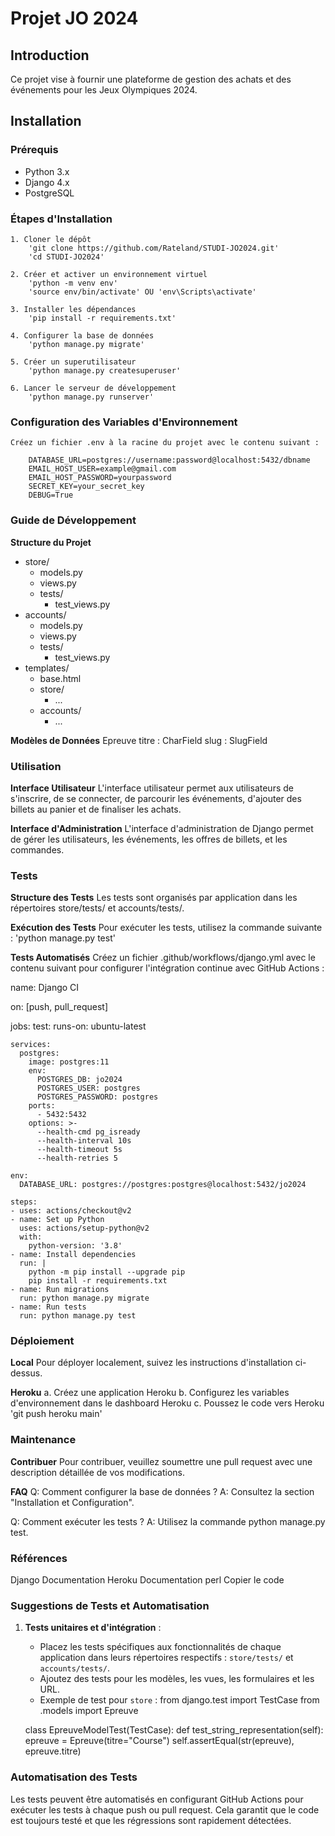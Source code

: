 # Projet JO 2024

## Introduction
Ce projet vise à fournir une plateforme de gestion des achats et des événements pour les Jeux Olympiques 2024.

## Installation
### Prérequis
- Python 3.x
- Django 4.x
- PostgreSQL

### Étapes d'Installation
    1. Cloner le dépôt
        'git clone https://github.com/Rateland/STUDI-JO2024.git'
        'cd STUDI-JO2024'

    2. Créer et activer un environnement virtuel
        'python -m venv env'
        'source env/bin/activate' OU 'env\Scripts\activate'

    3. Installer les dépendances
        'pip install -r requirements.txt'

    4. Configurer la base de données
        'python manage.py migrate'

    5. Créer un superutilisateur
        'python manage.py createsuperuser'

    6. Lancer le serveur de développement
        'python manage.py runserver'

### Configuration des Variables d'Environnement
    Créez un fichier .env à la racine du projet avec le contenu suivant :

        DATABASE_URL=postgres://username:password@localhost:5432/dbname
        EMAIL_HOST_USER=example@gmail.com
        EMAIL_HOST_PASSWORD=yourpassword
        SECRET_KEY=your_secret_key
        DEBUG=True

### Guide de Développement
**Structure du Projet**
- store/
  - models.py
  - views.py
  - tests/
    - test_views.py
- accounts/
  - models.py
  - views.py
  - tests/
    - test_views.py
- templates/
  - base.html
  - store/
    - ...
  - accounts/
    - ...

**Modèles de Données**
Epreuve
titre : CharField
slug : SlugField

### Utilisation
**Interface Utilisateur**
L'interface utilisateur permet aux utilisateurs de s'inscrire, de se connecter, de parcourir les événements, d'ajouter des billets au panier et de finaliser les achats.

**Interface d'Administration**
L'interface d'administration de Django permet de gérer les utilisateurs, les événements, les offres de billets, et les commandes.

### Tests
**Structure des Tests**
Les tests sont organisés par application dans les répertoires store/tests/ et accounts/tests/.

**Exécution des Tests**
Pour exécuter les tests, utilisez la commande suivante :
    'python manage.py test'

**Tests Automatisés**
Créez un fichier .github/workflows/django.yml avec le contenu suivant pour configurer l'intégration continue avec GitHub Actions :

name: Django CI

on: [push, pull_request]

jobs:
  test:
    runs-on: ubuntu-latest

    services:
      postgres:
        image: postgres:11
        env:
          POSTGRES_DB: jo2024
          POSTGRES_USER: postgres
          POSTGRES_PASSWORD: postgres
        ports:
          - 5432:5432
        options: >-
          --health-cmd pg_isready
          --health-interval 10s
          --health-timeout 5s
          --health-retries 5

    env:
      DATABASE_URL: postgres://postgres:postgres@localhost:5432/jo2024

    steps:
    - uses: actions/checkout@v2
    - name: Set up Python
      uses: actions/setup-python@v2
      with:
        python-version: '3.8'
    - name: Install dependencies
      run: |
        python -m pip install --upgrade pip
        pip install -r requirements.txt
    - name: Run migrations
      run: python manage.py migrate
    - name: Run tests
      run: python manage.py test


### Déploiement
**Local**
Pour déployer localement, suivez les instructions d'installation ci-dessus.

**Heroku**
a. Créez une application Heroku
b. Configurez les variables d'environnement dans le dashboard Heroku
c. Poussez le code vers Heroku
    'git push heroku main'

### Maintenance

**Contribuer**
Pour contribuer, veuillez soumettre une pull request avec une description détaillée de vos modifications.

**FAQ**
Q: Comment configurer la base de données ?
A: Consultez la section "Installation et Configuration".

Q: Comment exécuter les tests ?
A: Utilisez la commande python manage.py test.

### Références
Django Documentation
Heroku Documentation
perl
Copier le code

### Suggestions de Tests et Automatisation
1. **Tests unitaires et d'intégration** :
    - Placez les tests spécifiques aux fonctionnalités de chaque application dans leurs répertoires respectifs : `store/tests/` et `accounts/tests/`.
    - Ajoutez des tests pour les modèles, les vues, les formulaires et les URL.
    - Exemple de test pour `store` :
    from django.test import TestCase
    from .models import Epreuve

    class EpreuveModelTest(TestCase):
        def test_string_representation(self):
            epreuve = Epreuve(titre="Course")
            self.assertEqual(str(epreuve), epreuve.titre)

### Automatisation des Tests
Les tests peuvent être automatisés en configurant GitHub Actions pour exécuter les tests à chaque push ou pull request. Cela garantit que le code est toujours testé et que les régressions sont rapidement détectées.